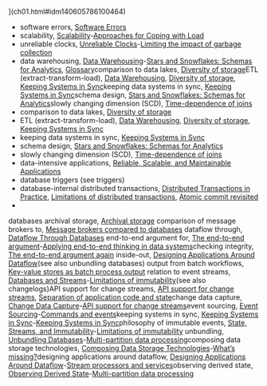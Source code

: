 ](ch01.html#idm140605786100464)
* software errors, [Software Errors](ch01.html#idm140605786154864)
* scalability, [Scalability](ch01.html#ix_DSscale)-[Approaches for Coping with Load](ch01.html#idm140605782829616)
* unreliable clocks, [Unreliable Clocks](ch08.html#ix_distsysunrelclock)-[Limiting the impact of garbage collection](ch08.html#idm140605760456416)
* data warehousing, [Data Warehousing](ch03.html#ix_datawhse)-[Stars and Snowflakes: Schemas for Analytics](ch03.html#idm140605777803712), [Glossary](glossary01.html#idm140605754555200)comparison to data lakes, [Diversity of storage](ch10.html#idm140605757771328)ETL (extract-transform-load), [Data Warehousing](ch03.html#idm140605777893392), [Diversity of storage](ch10.html#idm140605757757632), [Keeping Systems in Sync](ch11.html#idm140605757036416)keeping data systems in sync, [Keeping Systems in Sync](ch11.html#idm140605757037536)schema design, [Stars and Snowflakes: Schemas for Analytics](ch03.html#idm140605777835984)slowly changing dimension (SCD), [Time-dependence of joins](ch11.html#idm140605756314656)
* comparison to data lakes, [Diversity of storage](ch10.html#idm140605757771328)
* ETL (extract-transform-load), [Data Warehousing](ch03.html#idm140605777893392), [Diversity of storage](ch10.html#idm140605757757632), [Keeping Systems in Sync](ch11.html#idm140605757036416)
* keeping data systems in sync, [Keeping Systems in Sync](ch11.html#idm140605757037536)
* schema design, [Stars and Snowflakes: Schemas for Analytics](ch03.html#idm140605777835984)
* slowly changing dimension (SCD), [Time-dependence of joins](ch11.html#idm140605756314656)
* data-intensive applications, [Reliable, Scalable, and Maintainable Applications](ch01.html#idm140605786447520)
* database triggers (see triggers)
* database-internal distributed transactions, [Distributed Transactions in Practice](ch09.html#idm140605759139504), [Limitations of distributed transactions](ch09.html#idm140605759041984), [Atomic commit revisited](ch11.html#idm140605756253968)
* 
databases archival storage, [Archival storage](ch04.html#idm140605776828512)
comparison of message brokers to, [Message brokers compared to databases](ch11.html#idm140605757249088)
dataflow through, [Dataflow Through Databases](ch04.html#idm140605776850896)
end-to-end argument for, [The end-to-end argument](ch12.html#ix_dbendtoend)-[Applying end-to-end thinking in data systems](ch12.html#idm140605755192784)checking integrity, [The end-to-end argument again](ch12.html#idm140605754895840)
inside-out, [Designing Applications Around Dataflow](ch12.html#idm140605755705744)(see also unbundling databases)
output from batch workflows, [Key-value stores as batch process output](ch10.html#idm140605757880144)
relation to event streams, [Databases and Streams](ch11.html#ix_dbstream)-[Limitations of immutability](ch11.html#idm140605756671408)(see also changelogs)API support for change streams, [API support for change streams](ch11.html#idm140605756914016), [Separation of application code and state](ch12.html#idm140605755628720)change data capture, [Change Data Capture](ch11.html#dbstrcdc)-[API support for change streams](ch11.html#idm140605756887616)event sourcing, [Event Sourcing](ch11.html#ix_dbstreamevent)-[Commands and events](ch11.html#idm140605756814064)keeping systems in sync, [Keeping Systems in Sync](ch11.html#ix_dbstrkeepsync)-[Keeping Systems in Sync](ch11.html#idm140605757012464)philosophy of immutable events, [State, Streams, and Immutability](ch11.html#ix_dbstreamstate)-[Limitations of immutability](ch11.html#idm140605756674752)
unbundling, [Unbundling Databases](ch12.html#ix_dbunbun)-[Multi-partition data processing](ch12.html#idm140605755455568)composing data storage technologies, [Composing Data Storage Technologies](ch12.html#ix_dbunbunstore)-[What’s missing?](ch12.html#idm140605755718640)designing applications around dataflow, [Designing Applications Around Dataflow](ch12.html#ix_dbunbdflow)-[Stream processors and services](ch12.html#idm140605755576400)observing derived state, [Observing Derived State](ch12.html#ix_dbunbderstate)-[Multi-partition data processing](ch12.html#idm140605755461344)
